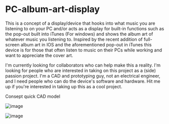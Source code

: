 # PC-album-art-display

This is a concept of a display/device that hooks into what music you are listening to on your PC and/or acts as a display for built-in functions such as the pop-out built into iTunes (For windows) and shows the album art of whatever music you listening to. Inspired by the recent addition of full-screen album art in IOS and the aforementioned pop-out in iTunes this device is for those that often listen to music on their PCs while working and want to appreciate the cover art.

 I'm currently looking for collaborators who can help make this a reality. I'm looking for people who are interested in taking on this project as a (side) passion project. I'm a CAD and prototyping guy, not an electrical engineer, and I need people who can do the device's software and hardware. Hit me up if you're interested in taking up this as a cool project.

Consept quick CAD model 

![image](https://user-images.githubusercontent.com/91857314/216833164-9683fc02-f266-4b30-8859-6e41bf8fbf7b.png)

![image](https://user-images.githubusercontent.com/91857314/216833186-6e53f878-79ff-4146-b673-09d7b9990230.png)
